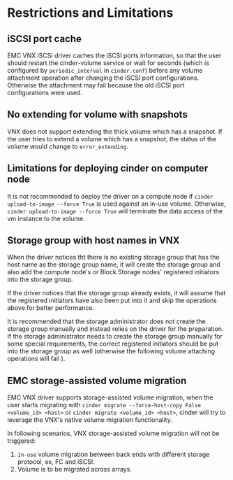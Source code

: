 # Restrictions and Limitations

## iSCSI port cache

EMC VNX iSCSI driver caches the iSCSI ports information, so that the user
should restart the cinder-volume service or wait for seconds
(which is configured by `periodic_interval` in `cinder.conf`) before any volume
attachment operation after changing the iSCSI port configurations.  Otherwise
the attachment may fail because the old iSCSI port configurations were used.

## No extending for volume with snapshots

VNX does not support extending the thick volume which has a snapshot.
If the user tries to extend a volume which has a snapshot, the status of the
volume would change to `error_extending`.

## Limitations for deploying cinder on computer node

It is not recommended to deploy the driver on a compute node if
`cinder upload-to-image --force True` is used against an in-use volume.
Otherwise, `cinder upload-to-image --force True` will terminate the data
access of the vm instance to the volume.

## Storage group with host names in VNX

When the driver notices tht there is no existing storage group that has the
host name as the storage group name, it will create the storage group and also
add the compute node's or Block Storage nodes' registered initiators into the
storage group.

If the driver notices that the storage group already exists, it will assume
that the registered initiators have also been put into it and skip the
operations above for better performance.

It is recommended that the storage administrator does not create the storage
group manually and instead relies on the driver for the preparation. If the
storage administrator needs to create the storage group manually for some
special requirements, the correct registered initiators should be put into the
storage group as well (otherwise the following volume attaching operations will
fail  ).

## EMC storage-assisted volume migration

EMC VNX driver supports storage-assisted volume migration, when the user
starts migrating with `cinder migrate --force-host-copy False <volume_id> <host>`
or `cinder migrate <volume_id> <host>`, cinder will try to leverage the VNX's
native volume migration functionality.

In following scenarios, VNX storage-assisted volume migration will not be
triggered:

1. `in-use` volume migration between back ends with different storage protocol, ex,
   FC and iSCSI.
2. Volume is to be migrated across arrays.

